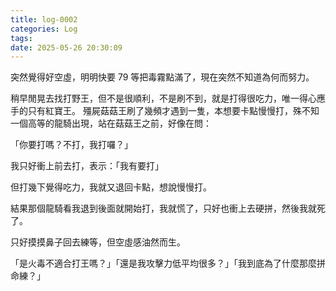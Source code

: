 ```yaml
---
title: log-0002
categories: Log
tags:
date: 2025-05-26 20:30:09
---
```

突然覺得好空虛，明明快要 79 等把毒霧點滿了，現在突然不知道為何而努力。

稍早閒晃去找打野王，但不是很順利，不是刷不到，就是打得很吃力，唯一得心應手的只有紅寶王。
殭屍菇菇王刷了幾頻才遇到一隻，本想要卡點慢慢打，殊不知一個高等的龍騎出現，站在菇菇王之前，好像在問：

「你要打嗎？不打，我打囉？」

我只好衝上前去打，表示：「我有要打」

但打幾下覺得吃力，我就又退回卡點，想說慢慢打。

結果那個龍騎看我退到後面就開始打，我就慌了，只好也衝上去硬拼，然後我就死了。

只好摸摸鼻子回去練等，但空虛感油然而生。

「是火毒不適合打王嗎？」「還是我攻擊力低平均很多？」「我到底為了什麼那麼拼命練？」
